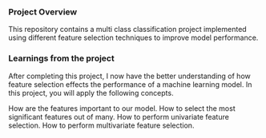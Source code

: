 ### Project Overview

 This repository contains a multi class classification project implemented using different feature selection techniques to improve model performance.


### Learnings from the project

 After completing this project, I now have the better understanding of how feature selection effects the performance of a machine learning model. In this project, you will apply the following concepts.

How are the features important to our model.
How to select the most significant features out of many.
How to perform univariate feature selection.
How to perform multivariate feature selection.



